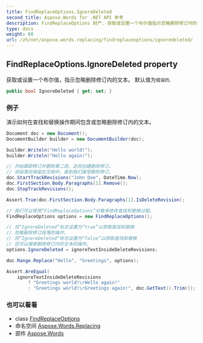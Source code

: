 ```yaml
---
title: FindReplaceOptions.IgnoreDeleted
second_title: Aspose.Words for .NET API 参考
description: FindReplaceOptions 财产. 获取或设置一个布尔值指示忽略删除修订内的文本 默认值为错误的.
type: docs
weight: 60
url: /zh/net/aspose.words.replacing/findreplaceoptions/ignoredeleted/
---
```

## FindReplaceOptions.IgnoreDeleted property

获取或设置一个布尔值，指示忽略删除修订内的文本。 默认值为`错误的`.

```csharp
public bool IgnoreDeleted { get; set; }
```

### 例子

演示如何在查找和替换操作期间包含或忽略删除修订内的文本。

```csharp
Document doc = new Document();
DocumentBuilder builder = new DocumentBuilder(doc);

builder.Writeln("Hello world!");
builder.Writeln("Hello again!");

// 开始跟踪修订并删除第二段，这将创建删除修订。
// 该段落将保留在文档中，直到我们接受删除修订。
doc.StartTrackRevisions("John Doe", DateTime.Now);
doc.FirstSection.Body.Paragraphs[1].Remove();
doc.StopTrackRevisions();

Assert.True(doc.FirstSection.Body.Paragraphs[1].IsDeleteRevision);

// 我们可以使用“FindReplaceOptions”对象来修改查找和替换过程。
FindReplaceOptions options = new FindReplaceOptions();

// 将“IgnoreDeleted”标志设置为“true”以获取查找和替换
// 忽略删除修订段落的操作。
// 将“IgnoreDeleted”标志设置为“false”以获取查找和替换
// 还可以搜索删除修订内的文本的操作。
options.IgnoreDeleted = ignoreTextInsideDeleteRevisions;

doc.Range.Replace("Hello", "Greetings", options);

Assert.AreEqual(
    ignoreTextInsideDeleteRevisions
        ? "Greetings world!\rHello again!"
        : "Greetings world!\rGreetings again!", doc.GetText().Trim());
```

### 也可以看看

* class [FindReplaceOptions](../)
* 命名空间 [Aspose.Words.Replacing](../../findreplaceoptions/)
* 部件 [Aspose.Words](../../../)


